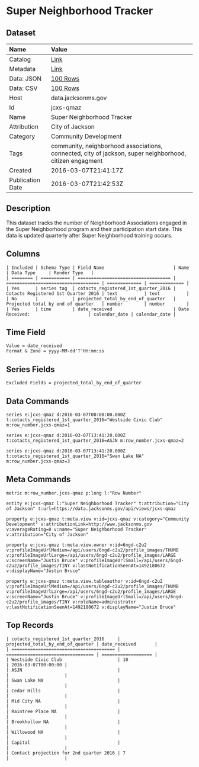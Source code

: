 # Super Neighborhood Tracker

## Dataset

| Name | Value |
| :--- | :---- |
| Catalog | [Link](https://catalog.data.gov/dataset/super-neighborhood-tracker) |
| Metadata | [Link](https://data.jacksonms.gov/api/views/jcxs-qmaz) |
| Data: JSON | [100 Rows](https://data.jacksonms.gov/api/views/jcxs-qmaz/rows.json?max_rows=100) |
| Data: CSV | [100 Rows](https://data.jacksonms.gov/api/views/jcxs-qmaz/rows.csv?max_rows=100) |
| Host | data.jacksonms.gov |
| Id | jcxs-qmaz |
| Name | Super Neighborhood Tracker |
| Attribution | City of Jackson |
| Category | Community Development |
| Tags | community, neighborhood associations, connected, city of jackson, super neighborhood, citizen engagment |
| Created | 2016-03-07T21:41:17Z |
| Publication Date | 2016-03-07T21:42:53Z |

## Description

This dataset tracks the number of Neighborhood Associations engaged in the Super Neighborhood program and their participation start date.  This data is updated quarterly after Super Neighborhood training occurs.

## Columns

```ls
| Included | Schema Type | Field Name                          | Name                                | Data Type     | Render Type   |
| ======== | =========== | =================================== | =================================== | ============= | ============= |
| Yes      | series tag  | cotacts_registered_1st_quarter_2016 | Cotacts Registered 1st Quarter 2016 | text          | text          |
| No       |             | projected_total_by_end_of_quarter   | Projected total by end of quarter   | number        | number        |
| Yes      | time        | date_received                       | Date Received:                      | calendar_date | calendar_date |
```

## Time Field

```ls
Value = date_received
Format & Zone = yyyy-MM-dd'T'HH:mm:ss
```

## Series Fields

```ls
Excluded Fields = projected_total_by_end_of_quarter
```

## Data Commands

```ls
series e:jcxs-qmaz d:2016-03-07T00:00:00.000Z t:cotacts_registered_1st_quarter_2016="Westside Civic Club" m:row_number.jcxs-qmaz=1

series e:jcxs-qmaz d:2016-03-07T13:41:20.000Z t:cotacts_registered_1st_quarter_2016=ASJN m:row_number.jcxs-qmaz=2

series e:jcxs-qmaz d:2016-03-07T13:41:20.000Z t:cotacts_registered_1st_quarter_2016="Swan Lake NA" m:row_number.jcxs-qmaz=3
```

## Meta Commands

```ls
metric m:row_number.jcxs-qmaz p:long l:"Row Number"

entity e:jcxs-qmaz l:"Super Neighborhood Tracker" t:attribution="City of Jackson" t:url=https://data.jacksonms.gov/api/views/jcxs-qmaz

property e:jcxs-qmaz t:meta.view v:id=jcxs-qmaz v:category="Community Development" v:attributionLink=http://www.jacksonms.gov v:averageRating=0 v:name="Super Neighborhood Tracker" v:attribution="City of Jackson"

property e:jcxs-qmaz t:meta.view.owner v:id=6ngd-c2u2 v:profileImageUrlMedium=/api/users/6ngd-c2u2/profile_images/THUMB v:profileImageUrlLarge=/api/users/6ngd-c2u2/profile_images/LARGE v:screenName="Justin Bruce" v:profileImageUrlSmall=/api/users/6ngd-c2u2/profile_images/TINY v:lastNotificationSeenAt=1492180672 v:displayName="Justin Bruce"

property e:jcxs-qmaz t:meta.view.tableauthor v:id=6ngd-c2u2 v:profileImageUrlMedium=/api/users/6ngd-c2u2/profile_images/THUMB v:profileImageUrlLarge=/api/users/6ngd-c2u2/profile_images/LARGE v:screenName="Justin Bruce" v:profileImageUrlSmall=/api/users/6ngd-c2u2/profile_images/TINY v:roleName=administrator v:lastNotificationSeenAt=1492180672 v:displayName="Justin Bruce"
```

## Top Records

```ls
| cotacts_registered_1st_quarter_2016     | projected_total_by_end_of_quarter | date_received       | 
| ======================================= | ================================= | =================== | 
| Westside Civic Club                     | 10                                | 2016-03-07T00:00:00 | 
| ASJN                                    |                                   |                     | 
| Swan Lake NA                            |                                   |                     | 
| Cedar Hills                             |                                   |                     | 
| Mid City NA                             |                                   |                     | 
| Raintree Place NA                       |                                   |                     | 
| Brookhollow NA                          |                                   |                     | 
| Willowood NA                            |                                   |                     | 
| Capital                                 |                                   |                     | 
| Contact projection for 2nd quarter 2016 | 7                                 |                     | 
```
